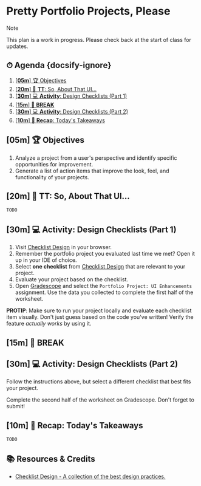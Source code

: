 <!-- Run this slideshow via the following command: reveal-md README.md -w -->
<!-- .slide: data-background="./../Slides/images/header.svg" data-background-repeat="none" data-background-size="40% 40%" data-background-position="center 10%" class="header" -->
# Pretty Portfolio Projects, Please

> [!NOTE]
> This plan is a work in progress. Please check back at the start of class for updates.

<!-- > -->

<!-- omit in toc -->
## ⏱ Agenda {docsify-ignore}

1. [[**05m**] 🏆 Objectives](#%5B%2a%2a05m%2a%2a%5D-%F0%9F%8F%86-objectives)
1. [[**20m**] 💬 **TT**: So, About That UI...](#%5B%2a%2a20m%2a%2a%5D-%F0%9F%92%AC-%2a%2att%2a%2a%3A-so%2C-about-that-ui...)
1. [[**30m**] 💻 **Activity**: Design Checklists (Part 1)](#%5B%2a%2a30m%2a%2a%5D-%F0%9F%92%BB-%2a%2aactivity%2a%2a%3A-design-checklists-%28part-1%29)
1. [[**15m**] 🌴 **BREAK**](#%5B%2a%2a15m%2a%2a%5D-%F0%9F%8C%B4-%2a%2abreak%2a%2a)
1. [[**30m**] 💻 **Activity**: Design Checklists (Part 2)](#%5B%2a%2a30m%2a%2a%5D-%F0%9F%92%BB-%2a%2aactivity%2a%2a%3A-design-checklists-%28part-2%29)
1. [[**10m**] 🔄 **Recap**: Today's Takeaways](#%5B%2a%2a10m%2a%2a%5D-%F0%9F%94%84-%2a%2arecap%2a%2a%3A-today%27s-takeaways)

<!-- > -->

## [**05m**] 🏆 Objectives

1. Analyze a project from a user's perspective and identify specific opportunities for improvement.
1. Generate a list of action items that improve the look, feel, and functionality of your projects.

<!-- > -->

## [**20m**] 💬 **TT**: So, About That UI...

`TODO`

<!-- > -->

## [**30m**] 💻 **Activity**: Design Checklists (Part 1)

1. Visit [Checklist Design](https://www.checklist.design/) in your browser.
1. Remember the portfolio project you evaluated last time we met? Open it up in your IDE of choice.
1. Select **one checklist** from [Checklist Design](https://www.checklist.design/) that are relevant to your project.
1. Evaluate your project based on the checklist.
1. Open [Gradescope](https://gradescope.com) and select the `Portfolio Project: UI Enhancements` assignment. Use the data you collected to complete the first half of the worksheet.


**PROTIP**: Make sure to run your project locally and evaluate each checklist item visually. Don't just guess based on the code you've written! Verify the feature _actually works_ by using it.

<!-- > -->

## [**15m**] 🌴 **BREAK**

<!-- > -->

## [**30m**] 💻 **Activity**: Design Checklists (Part 2)

Follow the instructions above, but select a different checklist that best fits your project.

Complete the second half of the worksheet on Gradescope. Don't forget to submit!

<!-- > -->

## [**10m**] 🔄 **Recap**: Today's Takeaways

`TODO`

<!-- > -->

<!-- omit in toc -->
## 📚 Resources & Credits

- [Checklist Design - A collection of the best design practices.](https://www.checklist.design/)
